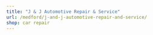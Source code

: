 ```yaml
---
title: "J & J Automotive Repair & Service"
url: /medford/j-and-j-automotive-repair-and-service/
shop: car repair
---
```

